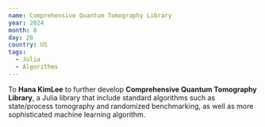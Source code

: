 ```yaml
---
name: Comprehensive Quantum Tomography Library
year: 2024
month: 8
day: 26
country: US
tags:
  - Julia
  - Algorithms
---
```

To **Hana KimLee** to further develop **Comprehensive Quantum Tomography Library**, a Julia library that include standard algorithms such as state/process tomography and randomized benchmarking, as well as more sophisticated machine learning algorithm.
